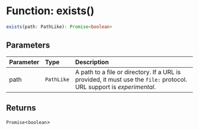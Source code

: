 # Function: exists()

```ts
exists(path: PathLike): Promise<boolean>
```

## Parameters

| Parameter | Type       | Description                                                                                                                |
| :-------- | :--------- | :------------------------------------------------------------------------------------------------------------------------- |
| path      | `PathLike` | A path to a file or directory. If a URL is provided, it must use the `file:` protocol.<br />URL support is _experimental_. |

## Returns

`Promise`<`boolean`\>
